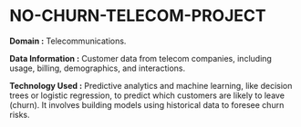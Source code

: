 # NO-CHURN-TELECOM-PROJECT
**Domain :** Telecommunications.

**Data Information :** Customer data from telecom companies, including usage, billing, demographics, and interactions.

**Technology Used :** Predictive analytics and machine learning, like decision trees or logistic regression, to predict which customers are likely to leave (churn). It involves building models using historical data to foresee churn risks.
    
